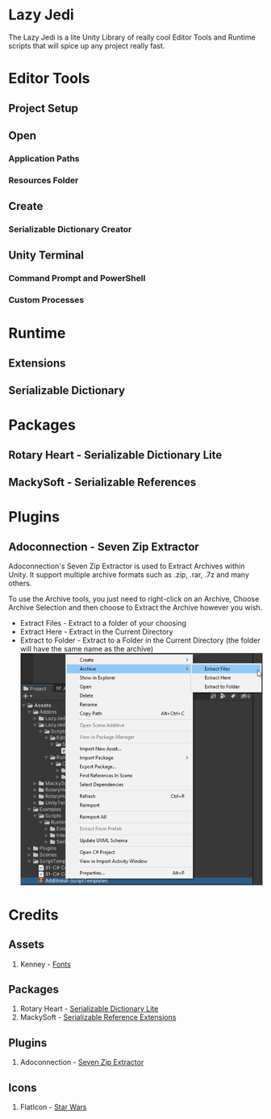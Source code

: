 # Lazy Jedi
The Lazy Jedi is a lite Unity Library of really cool Editor Tools and Runtime scripts that will spice up any project really fast.

# Editor Tools
## Project Setup
## Open
### Application Paths
### Resources Folder
## Create
### Serializable Dictionary Creator
## Unity Terminal
### Command Prompt and PowerShell
### Custom Processes

# Runtime
## Extensions
## Serializable Dictionary

# Packages
## Rotary Heart - Serializable Dictionary Lite
## MackySoft - Serializable References

# Plugins
## Adoconnection - Seven Zip Extractor
Adoconnection's Seven Zip Extractor is used to Extract Archives within Unity. It support multiple archive formats such as .zip, .rar, .7z and many others.

To use the Archive tools, you just need to right-click on an Archive, Choose Archive Selection and then choose to Extract the Archive however you wish.
* Extract Files - Extract to a folder of your choosing
* Extract Here - Extract in the Current Directory
* Extract to Folder - Extract to a Folder in the Current Directory (the folder will have the same name as the archive)
![](~Documentation/Images/archive-usecases.png)

# Credits
## Assets
1. Kenney - [Fonts](https://www.kenney.nl/assets)
## Packages
1. Rotary Heart - [Serializable Dictionary Lite](https://assetstore.unity.com/publishers/28547)
2. MackySoft - [Serializable Reference Extensions](https://github.com/mackysoft/Unity-SerializeReferenceExtensions)
## Plugins
1. Adoconnection - [Seven Zip Extractor](https://github.com/adoconnection/SevenZipExtractor)
## Icons
1. FlatIcon - [Star Wars](https://www.flaticon.com/free-icons/star-wars)
